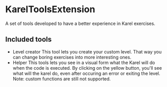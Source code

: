 # KarelToolsExtension
A set of tools developed to have a better experience in Karel exercises.
## Included tools
* Level creator
This tool lets you create your custom level. That way you can change boring exercises into more interesting ones.
* Helper
This tools lets you see in a visual form what the Karel will do when the code is executed. By clicking on the yellow button, you'll see what will the karel do, even after occuring an error or exiting the level.
Note: custom functions are still not supported.
